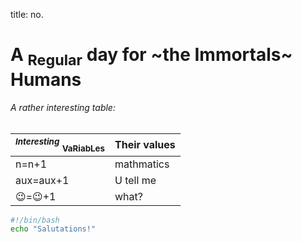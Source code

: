
title: no.

# A <sub>Regular</sub>  day for  ~the Immortals~ Humans 

###### A rather interesting table:

| **_<sup>Interesting</sup>_** <sub>VaRiabLes</sub> | Their values |
|---------------------------------------------------|--------------|
|  n=n+1                                            | mathmatics   | 
| aux=aux+1                                         | U tell me    |
|  😉=😉+1                                         | what?        |

```bash
#!/bin/bash
echo "Salutations!"
```

